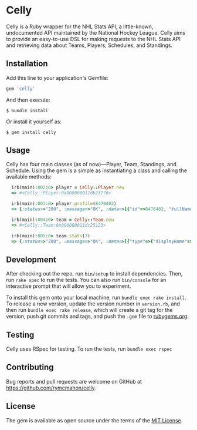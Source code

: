 # Celly

Celly is a Ruby wrapper for the NHL Stats API, a little-known, undocumented API maintained by the National Hockey League. Celly aims to provide an easy-to-use DSL for making requests to the NHL Stats API and retrieving data about Teams, Players, Schedules, and Standings.

## Installation

Add this line to your application's Gemfile:

```ruby
gem 'celly'
```

And then execute:

    $ bundle install

Or install it yourself as:

    $ gem install celly

## Usage

Celly has four main classes (as of now)—Player, Team, Standings, and Schedule. Using the gem is a simple as instantiating a class and calling the available methods:

```ruby
  irb(main):002:0> player = Celly::Player.new
  => #<Celly::Player:0x000000011db23776>

  irb(main):003:0> player.profile(8478402)
  => {:status=>"200", :message=>"OK", :data=>[{"id"=>8478402, "fullName"=>"Connor McDavid", "link"=>"/api/v1/people/8478402", "firstName"=>"Connor", "lastName"=>"McDavid", "primaryNumber"=>"97", "birthDate"=>"1997-01-13", "currentAge"=>24, "birthCity"=>"Richmond Hill", "birthStateProvince"=>"ON", "birthCountry"=>"CAN", "nationality"=>"CAN", "height"=>"6' 1\"", "weight"=>193, "active"=>true, "alternateCaptain"=>false, "captain"=>true, "rookie"=>false, "shootsCatches"=>"L", "rosterStatus"=>"Y", "currentTeam"=>{"id"=>22, "name"=>"Edmonton Oilers", "link"=>"/api/v1/teams/22"}, "primaryPosition"=>{"code"=>"C", "name"=>"Center", "type"=>"Forward", "abbreviation"=>"C"}}]}

  irb(main):004:0> team = Celly::Team.new
  => #<Celly::Team:0x000000011dc25123>

  irb(main):005:0> team.stats(7)
  => {:status=>"200", :message=>"OK", :data=>[{"type"=>{"displayName"=>"statsSingleSeason", "gameType"=>{"id"=>"R", "description"=>"Regular season", "postseason"=>false}}, "splits"=>[{"stat"=>{"gamesPlayed"=>15, "wins"=>5, "losses"=>8, "ot"=>2, "pts"=>12, "ptPctg"=>"40.0", "goalsPerGame"=>2.333, "goalsAgainstPerGame"=>3.0, "evGGARatio"=>0.6, "powerPlayPercentage"=>"32.6", "powerPlayGoals"=>16.0, "powerPlayGoalsAgainst"=>8.0, "powerPlayOpportunities"=>49.0, "penaltyKillPercentage"=>"75.8", "shotsPerGame"=>30.0667, "shotsAllowed"=>28.5333, "winScoreFirst"=>0.6, "winOppScoreFirst"=>0.2, "winLeadFirstPer"=>0.667, "winLeadSecondPer"=>1.0, "winOutshootOpp"=>0.429, "winOutshotByOpp"=>0.25, "faceOffsTaken"=>833.0, "faceOffsWon"=>450.0, "faceOffsLost"=>383.0, "faceOffWinPercentage"=>"54.0", "shootingPctg"=>7.8, "savePctg"=>0.895}, "team"=>{"id"=>7, "name"=>"Buffalo Sabres", "link"=>"/api/v1/teams/7"}}]}, {"type"=>{"displayName"=>"regularSeasonStatRankings", "gameType"=>nil}, "splits"=>[{"stat"=>{"wins"=>"30th", "losses"=>"25th", "ot"=>"20th", "pts"=>"30th", "ptPctg"=>"28th", "goalsPerGame"=>"28th", "goalsAgainstPerGame"=>"21st", "evGGARatio"=>"30th", "powerPlayPercentage"=>"4th", "powerPlayGoals"=>"8th", "powerPlayGoalsAgainst"=>"8th", "powerPlayOpportunities"=>"26th", "penaltyKillOpportunities"=>"1st", "penaltyKillPercentage"=>"23rd", "shotsPerGame"=>"16th", "shotsAllowed"=>"8th", "winScoreFirst"=>"30th", "winOppScoreFirst"=>"25th", "winLeadFirstPer"=>"23rd", "winLeadSecondPer"=>"13th", "winOutshootOpp"=>"24th", "winOutshotByOpp"=>"24th", "faceOffsTaken"=>"28th", "faceOffsWon"=>"22nd", "faceOffsLost"=>"2nd", "faceOffWinPercentage"=>"2nd", "savePctRank"=>"24th", "shootingPctRank"=>"26th"}, "team"=>{"id"=>7, "name"=>"Buffalo Sabres", "link"=>"/api/v1/teams/7"}}]}]}
```

## Development

After checking out the repo, run `bin/setup` to install dependencies. Then, run `rake spec` to run the tests. You can also run `bin/console` for an interactive prompt that will allow you to experiment.

To install this gem onto your local machine, run `bundle exec rake install`. To release a new version, update the version number in `version.rb`, and then run `bundle exec rake release`, which will create a git tag for the version, push git commits and tags, and push the `.gem` file to [rubygems.org](https://rubygems.org).

## Testing

Celly uses RSpec for testing. To run the tests, run `bundle exec rspec` 

## Contributing

Bug reports and pull requests are welcome on GitHub at https://github.com/rymcmahon/celly.


## License

The gem is available as open source under the terms of the [MIT License](https://opensource.org/licenses/MIT).
